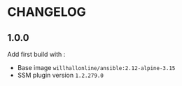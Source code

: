 # CHANGELOG

## 1.0.0

Add first build with :
- Base image `willhallonline/ansible:2.12-alpine-3.15`
- SSM plugin version `1.2.279.0`